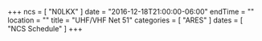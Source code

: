 +++
ncs = [ "N0LKX" ]
date = "2016-12-18T21:00:00-06:00"
endTime = ""
location = ""
title = "UHF/VHF Net 51"
categories = [ "ARES" ]
dates = [ "NCS Schedule" ]
+++
